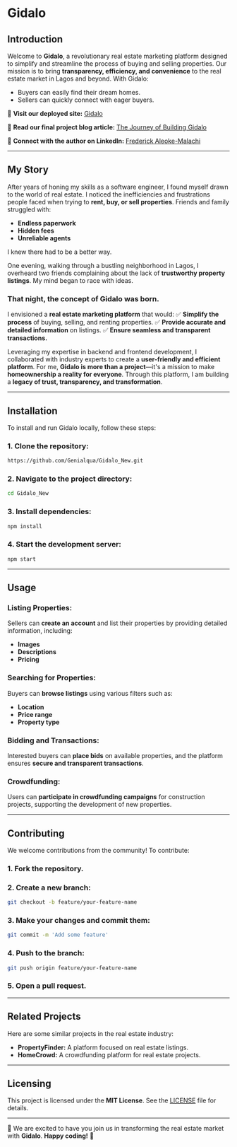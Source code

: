 # Gidalo

## Introduction
Welcome to **Gidalo**, a revolutionary real estate marketing platform designed to simplify and streamline the process of buying and selling properties. Our mission is to bring **transparency, efficiency, and convenience** to the real estate market in Lagos and beyond. With Gidalo:
- Buyers can easily find their dream homes.
- Sellers can quickly connect with eager buyers.

🔗 **Visit our deployed site:** [Gidalo](https://gidalo-new.onrender.com)

📝 **Read our final project blog article:** [The Journey of Building Gidalo](https://dev.to/frederick_aleokemalachi_/the-journey-of-building-gidalo-a-real-estate-marketing-platform-37op)

👔 **Connect with the author on LinkedIn:** [Frederick Aleoke-Malachi](https://www.linkedin.com/in/frederickaleokemalachi)

---

## My Story
After years of honing my skills as a software engineer, I found myself drawn to the world of real estate. I noticed the inefficiencies and frustrations people faced when trying to **rent, buy, or sell properties**. Friends and family struggled with:
- **Endless paperwork**
- **Hidden fees**
- **Unreliable agents**

I knew there had to be a better way. 

One evening, walking through a bustling neighborhood in Lagos, I overheard two friends complaining about the lack of **trustworthy property listings**. My mind began to race with ideas. 

### That night, the concept of **Gidalo** was born.
I envisioned a **real estate marketing platform** that would:
✅ **Simplify the process** of buying, selling, and renting properties.
✅ **Provide accurate and detailed information** on listings.
✅ **Ensure seamless and transparent transactions.**

Leveraging my expertise in backend and frontend development, I collaborated with industry experts to create a **user-friendly and efficient platform**. For me, **Gidalo is more than a project**—it's a mission to make **homeownership a reality for everyone**. Through this platform, I am building a **legacy of trust, transparency, and transformation**.

---

## Installation
To install and run Gidalo locally, follow these steps:

### 1. Clone the repository:
```sh
https://github.com/Genialqua/Gidalo_New.git
```

### 2. Navigate to the project directory:
```sh
cd Gidalo_New
```

### 3. Install dependencies:
```sh
npm install
```

### 4. Start the development server:
```sh
npm start
```

---

## Usage

### Listing Properties:
Sellers can **create an account** and list their properties by providing detailed information, including:
- **Images**
- **Descriptions**
- **Pricing**

### Searching for Properties:
Buyers can **browse listings** using various filters such as:
- **Location**
- **Price range**
- **Property type**

### Bidding and Transactions:
Interested buyers can **place bids** on available properties, and the platform ensures **secure and transparent transactions**.

### Crowdfunding:
Users can **participate in crowdfunding campaigns** for construction projects, supporting the development of new properties.

---

## Contributing
We welcome contributions from the community! To contribute:

### 1. Fork the repository.

### 2. Create a new branch:
```sh
git checkout -b feature/your-feature-name
```

### 3. Make your changes and commit them:
```sh
git commit -m 'Add some feature'
```

### 4. Push to the branch:
```sh
git push origin feature/your-feature-name
```

### 5. Open a pull request.

---

## Related Projects
Here are some similar projects in the real estate industry:
- **PropertyFinder:** A platform focused on real estate listings.
- **HomeCrowd:** A crowdfunding platform for real estate projects.

---

## Licensing
This project is licensed under the **MIT License**. See the [LICENSE](LICENSE) file for details.

---

🚀 We are excited to have you join us in transforming the real estate market with **Gidalo**. **Happy coding!** 🎉
